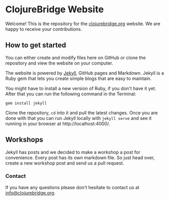 # ClojureBridge Website

Welcome! This is the repository for the [clojurebridge.org](http://www.clojurebridge.org/) website.
We are happy to receive your contributions.

## How to get started
You can either create and modify files here on GitHub or clone the repository and view the website on your computer.

The website is powered by [Jekyll](https://jekyllrb.com/), GitHub pages and Markdown. Jekyll is a Ruby gem that lets you create simple blogs that are easy to maintain.

You might have to install a new version of Ruby, if you don't have it yet.
After that you can run the following command in the Terminal:
```
gem install jekyll
```
Clone the repository, `cd` into it and pull the latest changes. Once you are done with that you can run Jekyll locally with `jekyll serve` and see it running in your browser at http://localhost:4000/.

## Workshops
Jekyll has posts and we decided to make a workshop a post for convenience. Every post has its own markdown file. So just head over, create a new workshop post and send us a pull request.

### Contact
If you have any questions please don't hesitate to contact us at <info@clojurebridge.org>.
